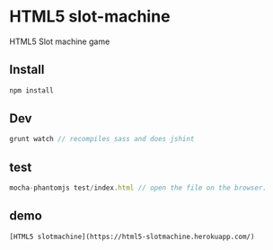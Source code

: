 HTML5 slot-machine
============

HTML5 Slot machine game


## Install

```js
npm install
```

## Dev
``` js
grunt watch // recompiles sass and does jshint 
```
## test

```js
mocha-phantomjs test/index.html // open the file on the browser.
```
## demo
```link
[HTML5 slotmachine](https://html5-slotmachine.herokuapp.com/)

```
